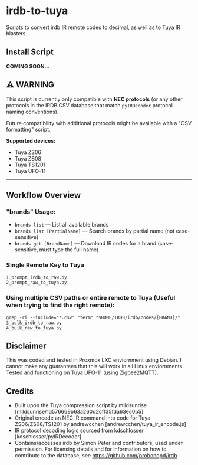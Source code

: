 # irdb-to-tuya
Scripts to convert irdb IR remote codes to decimal, as well as to Tuya IR blasters.

## Install Script
**COMING SOON...**

## ⚠️ WARNING
This script is currently only compatible with **NEC protocols** (or any other protocols in the IRDB CSV database that match `pyIRDecoder` protocol naming conventions).  

Future compatibility with additional protocols might be available with a "CSV formatting" script.

**Supported devices:**  
- Tuya ZS06  
- Tuya ZS08  
- Tuya TS1201  
- Tuya UFO-11  

---

## Workflow Overview

### "brands" Usage:
- `brands list` — List all available brands  
- `brands list [PartialName]` — Search brands by partial name (not case-sensitive)  
- `brands get [BrandName]` — Download IR codes for a brand (case-sensitive, must type the full name)  

### Single Remote Key to Tuya
```bash
1_prompt_irdb_to_raw.py
2_prompt_raw_to_tuya.py
```

### Using multiple CSV paths or entire remote to Tuya (Useful when trying to find the right remote):
```
grep -ri --include="*.csv" "term" "$HOME/IRDB/irdb/codes/[BRAND]/"
3_bulk_irdb_to_raw.py
4_bulk_raw_to_tuya.py
```
## Disclaimer
This was coded and tested in Proxmox LXC enviornment using Debian. I cannot make any guarantees that this will work in all Linux enviornments. Tested and functioning on Tuya UFO-11 (using Zigbee2MQTT).


## Credits
- Built upon the Tuya compression script by mildsunrise [mildsunrise/1d576669b63a260d2cff35fda63ec0b5]
- Original encode an NEC IR command into code for Tuya ZS06/ZS08/TS1201 by andrewcchen [andrewcchen/tuya_ir_encode.js]
- IR protocol decoding logic sourced from kdschlosser [kdschlosser/pyIRDecoder]
- Contains/accesses irdb by Simon Peter and contributors, used under permission. For licensing details and for information on how to contribute to the database, see  https://github.com/probonopd/irdb


